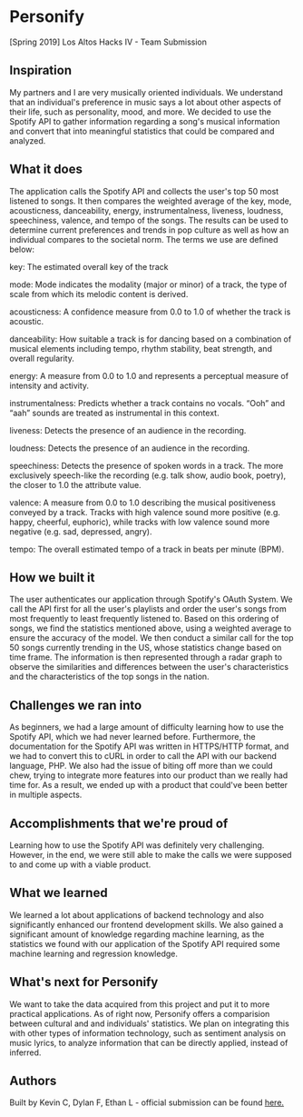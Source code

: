 # Personify

[Spring 2019] Los Altos Hacks IV - Team Submission

## Inspiration
My partners and I are very musically oriented individuals. We understand that an individual's preference in music says a lot about other aspects of their life, such as personality, mood, and more. We decided to use the Spotify API to gather information regarding a song's musical information and convert that into meaningful statistics that could be compared and analyzed.

## What it does
The application calls the Spotify API and collects the user's top 50 most listened to songs. It then compares the weighted average of the key, mode, acousticness, danceability, energy, instrumentalness, liveness, loudness, speechiness, valence, and tempo of the songs. The results can be used to determine current preferences and trends in pop culture as well as how an individual compares to the societal norm. The terms we use are defined below:

key: The estimated overall key of the track

mode: Mode indicates the modality (major or minor) of a track, the type of scale from which its melodic content is derived.

acousticness: A confidence measure from 0.0 to 1.0 of whether the track is acoustic.

danceability: How suitable a track is for dancing based on a combination of musical elements including tempo, rhythm stability, beat strength, and overall regularity.

energy: A measure from 0.0 to 1.0 and represents a perceptual measure of intensity and activity.

instrumentalness: Predicts whether a track contains no vocals. “Ooh” and “aah” sounds are treated as instrumental in this context.

liveness: Detects the presence of an audience in the recording.

loudness: Detects the presence of an audience in the recording.

speechiness: Detects the presence of spoken words in a track. The more exclusively speech-like the recording (e.g. talk show, audio book, poetry), the closer to 1.0 the attribute value.

valence: A measure from 0.0 to 1.0 describing the musical positiveness conveyed by a track. Tracks with high valence sound more positive (e.g. happy, cheerful, euphoric), while tracks with low valence sound more negative (e.g. sad, depressed, angry).

tempo: The overall estimated tempo of a track in beats per minute (BPM).

## How we built it
The user authenticates our application through Spotify's OAuth System. We call the API first for all the user's playlists and order the user's songs from most frequently to least frequently listened to. Based on this ordering of songs, we find the statistics mentioned above, using a weighted average to ensure the accuracy of the model. We then conduct a similar call for the top 50 songs currently trending in the US, whose statistics change based on time frame. The information is then represented through a radar graph to observe the similarities and differences between the user's characteristics and the characteristics of the top songs in the nation.

## Challenges we ran into
As beginners, we had a large amount of difficulty learning how to use the Spotify API, which we had never learned before. Furthermore, the documentation for the Spotify API was written in HTTPS/HTTP format, and we had to convert this to cURL in order to call the API with our backend language, PHP. We also had the issue of biting off more than we could chew, trying to integrate more features into our product than we really had time for. As a result, we ended up with a product that could've been better in multiple aspects.

## Accomplishments that we're proud of
Learning how to use the Spotify API was definitely very challenging. However, in the end, we were still able to make the calls we were supposed to and come up with a viable product.

## What we learned
We learned a lot about applications of backend technology and also significantly enhanced our frontend development skills. We also gained a significant amount of knowledge regarding machine learning, as the statistics we found with our application of the Spotify API required some machine learning and regression knowledge.

## What's next for Personify
We want to take the data acquired from this project and put it to more practical applications. As of right now, Personify offers a comparision between cultural and and individuals' statistics. We plan on integrating this with other types of information technology, such as sentiment analysis on music lyrics, to analyze information that can be directly applied, instead of inferred.

## Authors
Built by Kevin C, Dylan F, Ethan L - official submission can be found [here.](https://devpost.com/software/personify-iz3px2)
